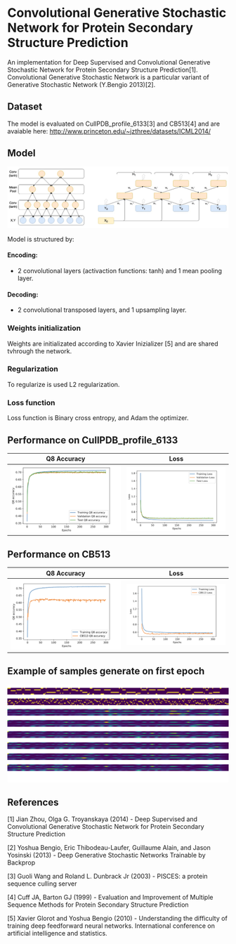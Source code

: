 # Convolutional Generative Stochastic Network for Protein Secondary Structure Prediction
An implementation for Deep Supervised and Convolutional Generative Stochastic Network for Protein Secondary Structure Prediction[1].
Convolutional Generative Stochastic Network is a particular variant of Generative Stochastic Network (Y.Bengio 2013)[2].

## Dataset
The model is evaluated on CullPDB_profile_6133[3] and CB513[4] and are avaiable here: http://www.princeton.edu/~jzthree/datasets/ICML2014/

## Model
![alt text](https://github.com/AlessandroMinervini/Convolutional-Generative-Stochastic-Network-for-Protein-Secondary-Structure-Prediction/blob/master/images/archit.jpg)

Model is structured by:
#### Encoding:
- 2 convolutional layers (activaction functions: tanh) and 1 mean pooling layer.
#### Decoding:
- 2 convolutional transposed layers, and 1 upsampling layer.

### Weights initialization
Weights are initializated according to Xavier Inizializer [5] and are shared tvhrough the network.

### Regularization
To regularize is used L2 regularization.

### Loss function
Loss function is Binary cross entropy, and Adam the optimizer.

## Performance on CullPDB_profile_6133

Q8 Accuracy                |  Loss
:-------------------------:|:-------------------------:
![](https://github.com/AlessandroMinervini/Convolutional-Generative-Stochastic-Network-for-Protein-Secondary-Structure-Prediction/blob/master/images/acc_6133.png)   |  ![](https://github.com/AlessandroMinervini/Convolutional-Generative-Stochastic-Network-for-Protein-Secondary-Structure-Prediction/blob/master/images/loss_6133.png)

## Performance on CB513

Q8 Accuracy                |  Loss
:-------------------------:|:-------------------------:
![](https://github.com/AlessandroMinervini/Convolutional-Generative-Stochastic-Network-for-Protein-Secondary-Structure-Prediction/blob/master/images/acc_cb513.png)   |  ![](https://github.com/AlessandroMinervini/Convolutional-Generative-Stochastic-Network-for-Protein-Secondary-Structure-Prediction/blob/master/images/loss_cb513.png)

## Example of samples generate on first epoch

![alt text](https://github.com/AlessandroMinervini/Convolutional-Generative-Stochastic-Network-for-Protein-Secondary-Structure-Prediction/blob/master/images/predictions.png)

## References
[1] Jian Zhou, Olga G. Troyanskaya (2014) - Deep Supervised and Convolutional Generative Stochastic Network for Protein Secondary Structure Prediction

[2] Yoshua Bengio, Eric Thibodeau-Laufer, Guillaume Alain, and Jason Yosinski (2013) - Deep Generative Stochastic Networks Trainable by Backprop

[3] Guoli Wang and Roland L. Dunbrack Jr (2003) - PISCES: a protein sequence culling server

[4]  Cuff JA, Barton GJ (1999) - Evaluation and Improvement of Multiple Sequence Methods for Protein Secondary Structure Prediction

[5] Xavier Glorot and Yoshua Bengio (2010) - Understanding the difficulty of training deep feedforward neural networks. International conference on artificial intelligence and statistics.


